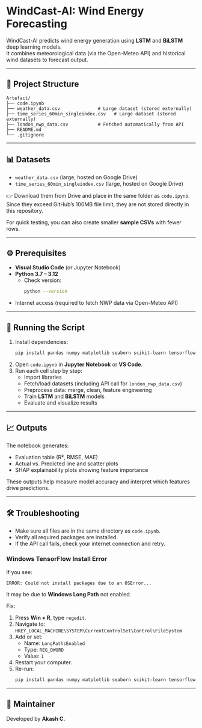 # WindCast-AI: Wind Energy Forecasting

WindCast-AI predicts wind energy generation using **LSTM** and **BiLSTM** deep learning models.  
It combines meteorological data (via the Open-Meteo API) and historical wind datasets to forecast output.

---

## 📂 Project Structure
```
Artefact/
├── code.ipynb
├── weather_data.csv              # Large dataset (stored externally)
├── time_series_60min_singleindex.csv   # Large dataset (stored externally)
├── london_nwp_data.csv           # Fetched automatically from API
├── README.md
└── .gitignore
```

---

## 📊 Datasets
- `weather_data.csv` (large, hosted on Google Drive)  
- `time_series_60min_singleindex.csv` (large, hosted on Google Drive)  

👉 Download them from Drive and place in the same folder as `code.ipynb`.  
Since they exceed GitHub’s 100MB file limit, they are not stored directly in this repository.  

For quick testing, you can also create smaller **sample CSVs** with fewer rows.  

---

## ⚙️ Prerequisites
- **Visual Studio Code** (or Jupyter Notebook)  
- **Python 3.7 – 3.12**  
  - Check version:  
    ```bash
    python --version
    ```
- Internet access (required to fetch NWP data via Open-Meteo API)

---

## 🚀 Running the Script
1. Install dependencies:
   ```bash
   pip install pandas numpy matplotlib seaborn scikit-learn tensorflow shap requests
   ```
2. Open `code.ipynb` in **Jupyter Notebook** or **VS Code**.  
3. Run each cell step by step:
   - Import libraries  
   - Fetch/load datasets (including API call for `london_nwp_data.csv`)  
   - Preprocess data: merge, clean, feature engineering  
   - Train **LSTM** and **BiLSTM** models  
   - Evaluate and visualize results  

---

## 📈 Outputs
The notebook generates:
- Evaluation table (R², RMSE, MAE)  
- Actual vs. Predicted line and scatter plots  
- SHAP explainability plots showing feature importance  

These outputs help measure model accuracy and interpret which features drive predictions.

---

## 🛠️ Troubleshooting
- Make sure all files are in the same directory as `code.ipynb`.  
- Verify all required packages are installed.  
- If the API call fails, check your internet connection and retry.  

### Windows TensorFlow Install Error
If you see:
```
ERROR: Could not install packages due to an OSError...
```
It may be due to **Windows Long Path** not enabled.

Fix:
1. Press **Win + R**, type `regedit`.  
2. Navigate to:  
   `HKEY_LOCAL_MACHINE\SYSTEM\CurrentControlSet\Control\FileSystem`  
3. Add or set:  
   - Name: `LongPathsEnabled`  
   - Type: `REG_DWORD`  
   - Value: `1`  
4. Restart your computer.  
5. Re-run:
   ```bash
   pip install pandas numpy matplotlib seaborn scikit-learn tensorflow shap requests
   ```

---

## 👤 Maintainer
Developed by **Akash C.**
